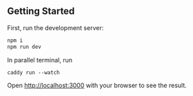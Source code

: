 ## Getting Started

First, run the development server:

```bash
npm i
npm run dev
```

In parallel terminal, run

```
caddy run --watch
```

Open [http://localhost:3000](http://localhost:3000) with your browser to see the result.
